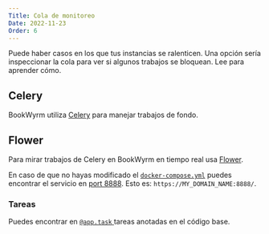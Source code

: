```yaml
---
Title: Cola de monitoreo
Date: 2022-11-23
Order: 6
---
```


Puede haber casos en los que tus instancias se ralenticen. Una opción sería inspeccionar la cola para ver si algunos trabajos se bloquean. Lee para aprender cómo.

## Celery

BookWyrm utiliza [Celery](https://docs.celeryq.dev/en/stable/) para manejar trabajos de fondo.

## Flower

Para mirar trabajos de Celery en BookWyrm en tiempo real usa [Flower](https://flower.readthedocs.io/en/latest/).

En caso de que no hayas modificado el [`docker-compose.yml`](https://github.com/bookwyrm-social/bookwyrm/blob/dc14670a2ca7553317528d3384146d79df1f7413/docker-compose.yml#L87-L100) puedes encontrar el servicio en [port 8888](https://github.com/bookwyrm-social/bookwyrm/blob/dc14670a2ca7553317528d3384146d79df1f7413/.env.example#L42-L45). Esto es: `https://MY_DOMAIN_NAME:8888/`.

### Tareas

Puedes encontrar en [`@app.task` ](https://github.com/bookwyrm-social/bookwyrm/search?q=%40app.task) tareas anotadas en el código base.
